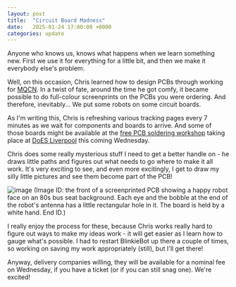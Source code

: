 ```yaml
---
layout: post
title:  "Circuit Board Madness"
date:   2025-01-24 17:00:00 +0000
categories: update
---
```

Anyone who knows us, knows what happens when we learn something new. First we use it for everything for a little bit, and then we make it everybody else's problem.

Well, on this occasion, Chris learned how to design PCBs through working for [MQCN](https://mcqn.com/). In a twist of fate, around the time he got comfy, it became possible to do full-colour screenprints on the PCBs you were ordering. And therefore, inevitably... We put some robots on some circuit boards.

As I'm writing this, Chris is refreshing various tracking pages every 7 minutes as we wait for components and boards to arrive. And some of those boards might be available at the [free PCB soldering workshop](https://www.eventbrite.co.uk/e/printed-circuit-board-pcb-soldering-workshop-free-tickets-1139713757529) taking place at [DoES Liverpool](https://doesliverpool.com/) this coming Wednesday.

Chris does some really mysterious stuff I need to get a better handle on - he draws little paths and figures out what needs to go where to make it all work. It's very exciting to see, and even more excitingly, I get to draw my silly little pictures and see them become part of the PCB!

![image](https://github.com/user-attachments/assets/72f56c1f-cec2-4c5e-b83b-0407d0159474)
(Image ID: the front of a screenprinted PCB showing a happy robot face on an 80s bus seat background. Each eye and the bobble at the end of the robot's antenna has a little rectangular hole in it. The board is held by a white hand. End ID.)

I really enjoy the process for these, because Chris works really hard to figure out ways to make my ideas work - it will get easier as I learn how to gauge what's possible. I had to restart BlinkieBot up there a couple of times, so working on saving my work appropriately (still), but I'll get there!

Anyway, delivery companies willing, they will be available for a nominal fee on Wednesday, if you have a ticket (or if you can still snag one). We're excited!
